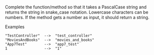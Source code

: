 Complete the function/method so that it takes a PascalCase string and returns the string in snake_case notation. Lowercase characters can be numbers. If the method gets a number as input, it should return a string.<br>

Examples

    "TestController"  -->  "test_controller"
    "MoviesAndBooks"  -->  "movies_and_books"
    "App7Test"        -->  "app7_test"
    1                 -->  "1"
